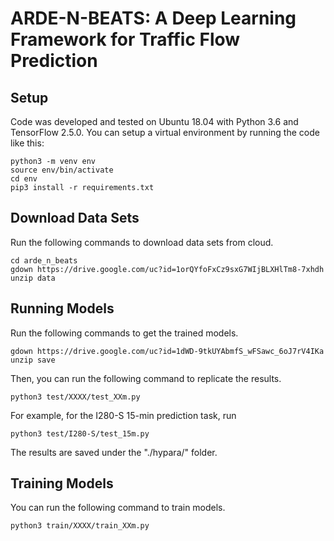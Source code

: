 # ARDE-N-BEATS: A Deep Learning Framework for Traffic Flow Prediction
## Setup
Code was developed and tested on Ubuntu 18.04 with Python 3.6 and TensorFlow 2.5.0. You can setup a virtual environment by running the code like this:
```
python3 -m venv env
source env/bin/activate
cd env
pip3 install -r requirements.txt
```
## Download Data Sets
Run the following commands to download data sets from cloud.
```
cd arde_n_beats
gdown https://drive.google.com/uc?id=1orQYfoFxCz9sxG7WIjBLXHlTm8-7xhdh
unzip data
```
## Running Models
Run the following commands to get the trained models.
```
gdown https://drive.google.com/uc?id=1dWD-9tkUYAbmfS_wFSawc_6oJ7rV4IKa
unzip save
```
Then, you can run the following command to replicate the results.
```
python3 test/XXXX/test_XXm.py
```
For example, for the I280-S 15-min prediction task, run
```
python3 test/I280-S/test_15m.py
```
The results are saved under the "./hypara/" folder.
## Training Models
You can run the following command to train models.
```
python3 train/XXXX/train_XXm.py
```
